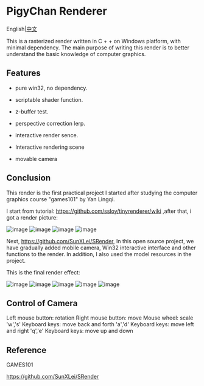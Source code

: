 #  PigyChan Renderer

English|[中文](READMEcn.md)

This is a rasterized render written in C + + on Windows platform, with minimal dependency. The main purpose of writing this render is to better understand the basic knowledge of computer graphics.

## Features

- pure win32, no dependency.

- scriptable shader function.

- z-buffer test.

- perspective correction lerp.

- interactive render sence.  

- Interactive rendering scene

- movable camera


## Conclusion
This render is the first practical project I started after studying the computer graphics course "games101" by Yan Lingqi.

I start from tutorial: https://github.com/ssloy/tinyrenderer/wiki ,after that, i got a render picture:

![image](/image/Africa1.jpg) ![image](/image/Diablo.png)
![image](/image/Africa2.png) ![image](/image/AfricaZ.png) 

Next, https://github.com/SunXLei/SRender, In this open source project, we have gradually added mobile camera, Win32 interactive interface and other functions to the render. In addition, I also used the model resources in the project.

This is the final render effect:

![image](/image/fuhua.PNG) ![image](/image/gun.PNG) ![image](/image/qiyana.PNG) ![image](/image/xier.PNG) ![image](/image/yayi.PNG)

## Control of Camera
Left mouse button: rotation
Right mouse button: move
Mouse wheel: scale
'w','s' Keyboard keys: move back and forth
'a','d' Keyboard keys: move left and right
'q','e' Keyboard keys: move up and down


## Reference

GAMES101

https://github.com/SunXLei/SRender
